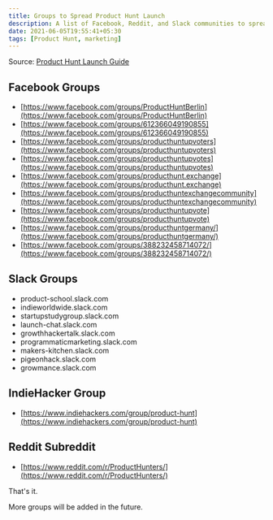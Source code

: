 ```yaml
---
title: Groups to Spread Product Hunt Launch
description: A list of Facebook, Reddit, and Slack communities to spread words about your Product Hunt launch.
date: 2021-06-05T19:55:41+05:30
tags: [Product Hunt, marketing]
---
```


Source: [Product Hunt Launch Guide](https://typestudio.co/blog/product-hunt-learnings/)

## Facebook Groups

- [https://www.facebook.com/groups/ProductHuntBerlin](https://www.facebook.com/groups/ProductHuntBerlin)
- [https://www.facebook.com/groups/612366049190855](https://www.facebook.com/groups/612366049190855)
- [https://www.facebook.com/groups/producthuntupvoters](https://www.facebook.com/groups/producthuntupvoters)
- [https://www.facebook.com/groups/producthuntupvotes](https://www.facebook.com/groups/producthuntupvotes)
- [https://www.facebook.com/groups/producthunt.exchange](https://www.facebook.com/groups/producthunt.exchange)
- [https://www.facebook.com/groups/producthuntexchangecommunity](https://www.facebook.com/groups/producthuntexchangecommunity)
- [https://www.facebook.com/groups/producthuntupvote](https://www.facebook.com/groups/producthuntupvote)
- [https://www.facebook.com/groups/producthuntgermany/](https://www.facebook.com/groups/producthuntgermany/)
- [https://www.facebook.com/groups/388232458714072/](https://www.facebook.com/groups/388232458714072/)

## Slack Groups

- product-school.slack.com
- indieworldwide.slack.com
- startupstudygroup.slack.com
- launch-chat.slack.com
- growthhackertalk.slack.com
- programmaticmarketing.slack.com
- makers-kitchen.slack.com
- pigeonhack.slack.com
- growmance.slack.com

## IndieHacker Group

- [https://www.indiehackers.com/group/product-hunt](https://www.indiehackers.com/group/product-hunt)

## Reddit Subreddit

- [https://www.reddit.com/r/ProductHunters/](https://www.reddit.com/r/ProductHunters/)

That's it.

More groups will be added in the future.

